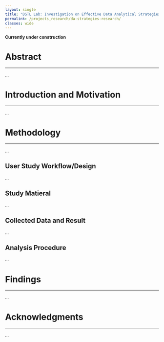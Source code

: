 ```yaml
---
layout: single
title: "DSTL Lab: Investigation on Effective Data Analytical Strategies"
permalink: /projects_research/da-strategies-research/
classes: wide
---
```


<strong>Currently under construction</strong>

<!-- 
In this paper, we design and conduct a user speak-aloud study to inveestigate effective learning practices for
understanding data science workbooks. Using a past data science as the study material, participants were asked to
explain their understanding of the code. Based on their responses, we proposed three key methodologies in
understanding data science workbook: **understanding the data schema** (including basic statistics, missingness, 
and attributes), **employing a guess-and-check approach**, and **adopting goal-oriented exploration**. -->



# Abstract
---
...

# Introduction and Motivation
---
...
# Methodology
---
...
## User Study Workflow/Design
...
## Study Matieral
...
## Collected Data and Result
...
## Analysis Procedure
...
# Findings
---
...
# Acknowledgments
---
...